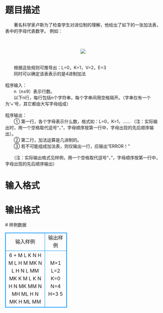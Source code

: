 # 

 
 # 题目描述 
<p>
　　著名科学家卢斯为了检查学生对进位制的理解，他给出了如下的一张加法表，表中的字母代表数字。 例如：    <br><br><br><center><img src="/source/joyoi/tyvj-3107/img/aHR0cDovL3d3dy5qb3lvaS5jbi9wcm9ibGVtL3R5dmotMzEwNy9wcm9ibGVtc19pbWFnZXMvMTMwNi8xLmJtcA==.bmp"></img></center><br><br>　　根据这些规则可推导出：L=0，K=1，V=2，E=3<br>　　同时可以确定该表表示的是4进制加法<br><br>程序输入：<br> 　　n（n≤9）表示行数。<br>　　以下n行，每行包括n个字符串，每个字串间用空格隔开。（字串仅有一个为‘+’号，其它都由大写字母组成）<br><br>程序输出：<br>　　① 第一行，各个字母表示什么数，格式如：L=0，K=1，…… （注：实际输出时，用一个空格取代逗号“，”，字母顺序按第一行中，字母出现的先后顺序输出）。<br>　　② 第二行，加法运算是几进制的。<br>　　③ 若不可能组成加法表，则仅输出一行，应输出“ERROR！”<br><br>　　（注：实际输出格式见样例，用一个空格取代逗号“，”，字母顺序按第一行中，字母出现的先后顺序输出）<br></p> 

 
 # 输入格式 
<p>
</p> 

 
 # 输出格式 
<p>
</p> 
# 样例数据
<style>
        table,table tr th, table tr td { border:1px solid #0094ff; }
        table { width: 200px; min-height: 25px; line-height: 25px; text-align: center; border-collapse: collapse;}   
    </style>
<table>
	<tr>
		<td>输入样例</td>
		<td>输出样例</td>
	</tr>
<tr><td>6
+ M L K N H
M L H M MK N
L H N L MM MK
K M L K N H
N MK MM N MH ML
H N MK H ML MM</td><td>M=1 L=2 K=0 N=4 H=3
5</td></tr></table>
